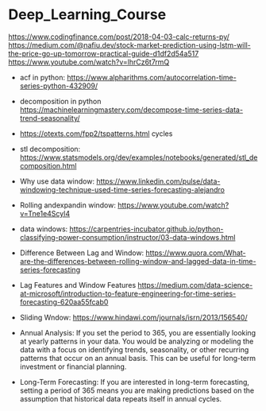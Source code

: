 # Deep_Learning_Course

https://www.codingfinance.com/post/2018-04-03-calc-returns-py/
https://medium.com/@nafiu.dev/stock-market-prediction-using-lstm-will-the-price-go-up-tomorrow-practical-guide-d1df2d54a517
https://www.youtube.com/watch?v=lhrCz6t7rmQ

 - acf in python: https://www.alpharithms.com/autocorrelation-time-series-python-432909/
 - decomposition in python https://machinelearningmastery.com/decompose-time-series-data-trend-seasonality/
 - https://otexts.com/fpp2/tspatterns.html cycles
 - stl decomposition: https://www.statsmodels.org/dev/examples/notebooks/generated/stl_decomposition.html
 - Why use data window: https://www.linkedin.com/pulse/data-windowing-technique-used-time-series-forecasting-alejandro
 - Rolling andexpandin window: https://www.youtube.com/watch?v=Tne1e4Scyl4
 - data windows: https://carpentries-incubator.github.io/python-classifying-power-consumption/instructor/03-data-windows.html
 - Difference Between Lag and Window: https://www.quora.com/What-are-the-differences-between-rolling-window-and-lagged-data-in-time-series-forecasting
 - Lag Features and Window Features https://medium.com/data-science-at-microsoft/introduction-to-feature-engineering-for-time-series-forecasting-620aa55fcab0
 - Sliding Wndow: https://www.hindawi.com/journals/isrn/2013/156540/

 - Annual Analysis: If you set the period to 365, you are essentially looking at yearly patterns in your data. You would be analyzing or modeling the data with a focus on identifying trends, seasonality, or other recurring patterns that occur on an annual basis. This can be useful for long-term investment or financial planning.

 - Long-Term Forecasting: If you are interested in long-term forecasting, setting a period of 365 means you are making predictions based on the assumption that historical data repeats itself in annual cycles.

